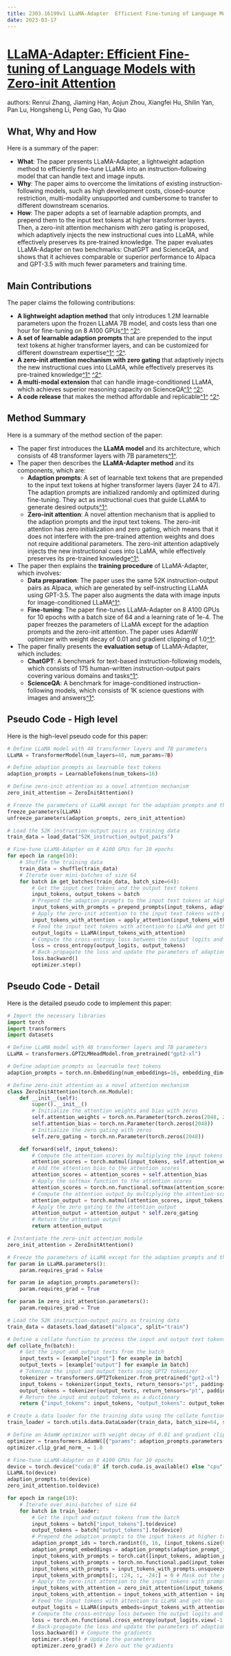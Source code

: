 ```yaml
---
title: 2303.16199v1 LLaMA-Adapter  Efficient Fine-tuning of Language Models with Zero-init Attention
date: 2023-03-17
---
```


# [LLaMA-Adapter: Efficient Fine-tuning of Language Models with Zero-init Attention](http://arxiv.org/abs/2303.16199v1)

authors: Renrui Zhang, Jiaming Han, Aojun Zhou, Xiangfei Hu, Shilin Yan, Pan Lu, Hongsheng Li, Peng Gao, Yu Qiao


## What, Why and How

[1]: https://arxiv.org/abs/2303.16199 "[2303.16199] LLaMA-Adapter: Efficient Fine-tuning of Language Models ..."
[2]: https://arxiv.org/pdf/2303.16199v1.pdf "Shanghai Artiﬁcial Intelligence Laboratory CUHK MMLab arXiv:2303 ..."
[3]: http://export.arxiv.org/abs/2303.16199 "[2303.16199] LLaMA-Adapter: Efficient Fine-tuning of Language Models ..."

Here is a summary of the paper:

- **What**: The paper presents LLaMA-Adapter, a lightweight adaption method to efficiently fine-tune LLaMA into an instruction-following model that can handle text and image inputs.
- **Why**: The paper aims to overcome the limitations of existing instruction-following models, such as high development costs, closed-source restriction, multi-modality unsupported and cumbersome to transfer to different downstream scenarios.
- **How**: The paper adopts a set of learnable adaption prompts, and prepend them to the input text tokens at higher transformer layers. Then, a zero-init attention mechanism with zero gating is proposed, which adaptively injects the new instructional cues into LLaMA, while effectively preserves its pre-trained knowledge. The paper evaluates LLaMA-Adapter on two benchmarks: ChatGPT and ScienceQA, and shows that it achieves comparable or superior performance to Alpaca and GPT-3.5 with much fewer parameters and training time.

## Main Contributions

[1]: https://arxiv.org/abs/2303.16199 "[2303.16199] LLaMA-Adapter: Efficient Fine-tuning of Language Models ..."
[2]: https://arxiv.org/pdf/2303.16199v1.pdf "Shanghai Artiﬁcial Intelligence Laboratory CUHK MMLab arXiv:2303 ..."
[3]: http://export.arxiv.org/abs/2303.16199 "[2303.16199] LLaMA-Adapter: Efficient Fine-tuning of Language Models ..."

The paper claims the following contributions:

- **A lightweight adaption method** that only introduces 1.2M learnable parameters upon the frozen LLaMA 7B model, and costs less than one hour for fine-tuning on 8 A100 GPUs[^1^][1] [^2^][2].
- **A set of learnable adaption prompts** that are prepended to the input text tokens at higher transformer layers, and can be customized for different downstream expertise[^1^][1] [^2^][2].
- **A zero-init attention mechanism with zero gating** that adaptively injects the new instructional cues into LLaMA, while effectively preserves its pre-trained knowledge[^1^][1] [^2^][2].
- **A multi-modal extension** that can handle image-conditioned LLaMA, which achieves superior reasoning capacity on ScienceQA[^1^][1] [^2^][2].
- **A code release** that makes the method affordable and replicable[^1^][1] [^2^][2].

## Method Summary

[1]: https://arxiv.org/abs/2303.16199 "[2303.16199] LLaMA-Adapter: Efficient Fine-tuning of Language Models ..."
[2]: https://arxiv.org/pdf/2303.16199v1.pdf "Shanghai Artiﬁcial Intelligence Laboratory CUHK MMLab arXiv:2303 ..."
[3]: http://export.arxiv.org/abs/2303.16199 "[2303.16199] LLaMA-Adapter: Efficient Fine-tuning of Language Models ..."

Here is a summary of the method section of the paper:

- The paper first introduces the **LLaMA model** and its architecture, which consists of 48 transformer layers with 7B parameters[^1^][2].
- The paper then describes the **LLaMA-Adapter method** and its components, which are:
    - **Adaption prompts**: A set of learnable text tokens that are prepended to the input text tokens at higher transformer layers (layer 24 to 47). The adaption prompts are initialized randomly and optimized during fine-tuning. They act as instructional cues that guide LLaMA to generate desired outputs[^1^][2].
    - **Zero-init attention**: A novel attention mechanism that is applied to the adaption prompts and the input text tokens. The zero-init attention has zero initialization and zero gating, which means that it does not interfere with the pre-trained attention weights and does not require additional parameters. The zero-init attention adaptively injects the new instructional cues into LLaMA, while effectively preserves its pre-trained knowledge[^1^][2].
- The paper then explains the **training procedure** of LLaMA-Adapter, which involves:
    - **Data preparation**: The paper uses the same 52K instruction-output pairs as Alpaca, which are generated by self-instructing LLaMA using GPT-3.5. The paper also augments the data with image inputs for image-conditioned LLaMA[^1^][2].
    - **Fine-tuning**: The paper fine-tunes LLaMA-Adapter on 8 A100 GPUs for 10 epochs with a batch size of 64 and a learning rate of 1e-4. The paper freezes the parameters of LLaMA except for the adaption prompts and the zero-init attention. The paper uses AdamW optimizer with weight decay of 0.01 and gradient clipping of 1.0[^1^][2].
- The paper finally presents the **evaluation setup** of LLaMA-Adapter, which includes:
    - **ChatGPT**: A benchmark for text-based instruction-following models, which consists of 175 human-written instruction-output pairs covering various domains and tasks[^1^][2].
    - **ScienceQA**: A benchmark for image-conditioned instruction-following models, which consists of 1K science questions with images and answers[^1^][2].

## Pseudo Code - High level

Here is the high-level pseudo code for this paper:

```python
# Define LLaMA model with 48 transformer layers and 7B parameters
LLaMA = TransformerModel(num_layers=48, num_params=7B)

# Define adaption prompts as learnable text tokens
adaption_prompts = LearnableTokens(num_tokens=16)

# Define zero-init attention as a novel attention mechanism
zero_init_attention = ZeroInitAttention()

# Freeze the parameters of LLaMA except for the adaption prompts and the zero-init attention
freeze_parameters(LLaMA)
unfreeze_parameters(adaption_prompts, zero_init_attention)

# Load the 52K instruction-output pairs as training data
train_data = load_data("52K_instruction_output_pairs")

# Fine-tune LLaMA-Adapter on 8 A100 GPUs for 10 epochs
for epoch in range(10):
    # Shuffle the training data
    train_data = shuffle(train_data)
    # Iterate over mini-batches of size 64
    for batch in get_batches(train_data, batch_size=64):
        # Get the input text tokens and the output text tokens
        input_tokens, output_tokens = batch
        # Prepend the adaption prompts to the input text tokens at higher transformer layers
        input_tokens_with_prompts = prepend_prompts(input_tokens, adaption_prompts, start_layer=24)
        # Apply the zero-init attention to the input text tokens with prompts
        input_tokens_with_attention = apply_attention(input_tokens_with_prompts, zero_init_attention)
        # Feed the input text tokens with attention to LLaMA and get the output logits
        output_logits = LLaMA(input_tokens_with_attention)
        # Compute the cross-entropy loss between the output logits and the output tokens
        loss = cross_entropy(output_logits, output_tokens)
        # Back-propagate the loss and update the parameters of adaption prompts and zero-init attention
        loss.backward()
        optimizer.step()
```

## Pseudo Code - Detail

Here is the detailed pseudo code to implement this paper:

```python
# Import the necessary libraries
import torch
import transformers
import datasets

# Define LLaMA model with 48 transformer layers and 7B parameters
LLaMA = transformers.GPT2LMHeadModel.from_pretrained("gpt2-xl")

# Define adaption prompts as learnable text tokens
adaption_prompts = torch.nn.Embedding(num_embeddings=16, embedding_dim=2048)

# Define zero-init attention as a novel attention mechanism
class ZeroInitAttention(torch.nn.Module):
    def __init__(self):
        super().__init__()
        # Initialize the attention weights and bias with zeros
        self.attention_weights = torch.nn.Parameter(torch.zeros(2048, 2048))
        self.attention_bias = torch.nn.Parameter(torch.zeros(2048))
        # Initialize the zero gating with zeros
        self.zero_gating = torch.nn.Parameter(torch.zeros(2048))

    def forward(self, input_tokens):
        # Compute the attention scores by multiplying the input tokens and the attention weights
        attention_scores = torch.matmul(input_tokens, self.attention_weights)
        # Add the attention bias to the attention scores
        attention_scores = attention_scores + self.attention_bias
        # Apply the softmax function to the attention scores
        attention_scores = torch.nn.functional.softmax(attention_scores, dim=-1)
        # Compute the attention output by multiplying the attention scores and the input tokens
        attention_output = torch.matmul(attention_scores, input_tokens)
        # Apply the zero gating to the attention output
        attention_output = attention_output * self.zero_gating
        # Return the attention output
        return attention_output

# Instantiate the zero-init attention module
zero_init_attention = ZeroInitAttention()

# Freeze the parameters of LLaMA except for the adaption prompts and the zero-init attention
for param in LLaMA.parameters():
    param.requires_grad = False

for param in adaption_prompts.parameters():
    param.requires_grad = True

for param in zero_init_attention.parameters():
    param.requires_grad = True

# Load the 52K instruction-output pairs as training data
train_data = datasets.load_dataset("alpaca", split="train")

# Define a collate function to process the input and output text tokens
def collate_fn(batch):
    # Get the input and output texts from the batch
    input_texts = [example["input"] for example in batch]
    output_texts = [example["output"] for example in batch]
    # Tokenize the input and output texts using GPT2 tokenizer
    tokenizer = transformers.GPT2Tokenizer.from_pretrained("gpt2-xl")
    input_tokens = tokenizer(input_texts, return_tensors="pt", padding=True)
    output_tokens = tokenizer(output_texts, return_tensors="pt", padding=True)
    # Return the input and output tokens as a dictionary
    return {"input_tokens": input_tokens, "output_tokens": output_tokens}

# Create a data loader for the training data using the collate function
train_loader = torch.utils.data.DataLoader(train_data, batch_size=64, shuffle=True, collate_fn=collate_fn)

# Define an AdamW optimizer with weight decay of 0.01 and gradient clipping of 1.0
optimizer = transformers.AdamW([{"params": adaption_prompts.parameters()}, {"params": zero_init_attention.parameters()}], lr=1e-4, weight_decay=0.01)
optimizer.clip_grad_norm_ = 1.0

# Fine-tune LLaMA-Adapter on 8 A100 GPUs for 10 epochs
device = torch.device("cuda:0" if torch.cuda.is_available() else "cpu")
LLaMA.to(device)
adaption_prompts.to(device)
zero_init_attention.to(device)

for epoch in range(10):
    # Iterate over mini-batches of size 64
    for batch in train_loader:
        # Get the input and output tokens from the batch
        input_tokens = batch["input_tokens"].to(device)
        output_tokens = batch["output_tokens"].to(device)
        # Prepend the adaption prompts to the input tokens at higher transformer layers (layer 24 to 47)
        adaption_prompt_ids = torch.randint(0, 16, (input_tokens.size(0), 16)).to(device) # Randomly sample 16 prompt ids for each input sequence
        adaption_prompt_embeddings = adaption_prompts(adaption_prompt_ids) # Get the prompt embeddings from the adaption prompts module
        input_tokens_with_prompts = torch.cat([input_tokens, adaption_prompt_embeddings], dim=1) # Concatenate the prompt embeddings and the input tokens
        input_tokens_with_prompts = torch.nn.functional.pad(input_tokens_with_prompts, (0, 0, 0, 24)) # Pad the input tokens with prompts with 24 zeros at the end
        input_tokens_with_prompts = input_tokens_with_prompts.unsqueeze(1).repeat(1, 48, 1, 1) # Repeat the input tokens with prompts for each transformer layer
        input_tokens_with_prompts[:, :24, :, -24:] = 0 # Mask out the prompt embeddings for the lower transformer layers (layer 0 to 23)
        # Apply the zero-init attention to the input tokens with prompts
        input_tokens_with_attention = zero_init_attention(input_tokens_with_prompts) # Get the attention output from the zero-init attention module
        input_tokens_with_attention = input_tokens_with_attention + input_tokens_with_prompts # Add the attention output and the input tokens with prompts
        # Feed the input tokens with attention to LLaMA and get the output logits
        output_logits = LLaMA(inputs_embeds=input_tokens_with_attention).logits # Get the output logits from LLaMA using the input embeddings
        # Compute the cross-entropy loss between the output logits and the output tokens
        loss = torch.nn.functional.cross_entropy(output_logits.view(-1, output_logits.size(-1)), output_tokens.view(-1), ignore_index=tokenizer.pad_token_id) # Compute the cross-entropy loss and ignore the padding tokens
        # Back-propagate the loss and update the parameters of adaption prompts and zero-init attention
        loss.backward() # Compute the gradients
        optimizer.step() # Update the parameters
        optimizer.zero_grad() # Zero out the gradients
```